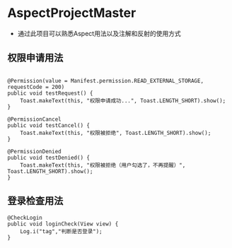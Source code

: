 # AspectProjectMaster

- 通过此项目可以熟悉Aspect用法以及注解和反射的使用方式

## 权限申请用法
```

@Permission(value = Manifest.permission.READ_EXTERNAL_STORAGE, requestCode = 200)
public void testRequest() {
    Toast.makeText(this, "权限申请成功...", Toast.LENGTH_SHORT).show();
}

@PermissionCancel
public void testCancel() {
    Toast.makeText(this, "权限被拒绝", Toast.LENGTH_SHORT).show();
}

@PermissionDenied
public void testDenied() {
    Toast.makeText(this, "权限被拒绝（用户勾选了，不再提醒）", Toast.LENGTH_SHORT).show();
}

```
## 登录检查用法
```
@CheckLogin
public void loginCheck(View view) {
    Log.i("tag","判断是否登录");
}

```
